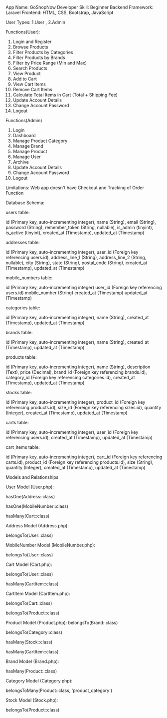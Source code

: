 App Name: GoShopNow
Developer Skill: Beginner 
Backend Framework: Laravel
Frontend: HTML, CSS, Bootstrap, JavaScript

User Types:
1.User ,
2.Admin

Functions(User):
1. Login and Register
2. Browse Products
3. Filter Products by Categories
4. Filter Products by Brands
6. Filter by Price Range (Min and Max)
7. Search Products
8. View Product
9. Add to Cart
10. View Cart Items
11. Remove Cart Items
12. Calculate Total Items in Cart (Total + Shipping Fee)
13. Update Account Details
14. Change Account Password
15. Logout


Functions(Admin)
1. Login
2. Dashboard 
3. Manage Product Category
4. Manage Brand
5. Manage Product
6. Manage User
7. Archive
8. Update Account Details
9. Change Account Password
10. Logout

Limitations:
Web app doesn't have Checkout and Tracking of Order Function

Database Schema:

users table:

id (Primary key, auto-incrementing integer),
name (String),
email (String),
password (String),
remember_token (String, nullable),
is_admin (tinyint),
is_active (tinyint),
created_at (Timestamp),
updated_at (Timestamp)

addresses table:

id (Primary key, auto-incrementing integer),
user_id (Foreign key referencing users.id),
address_line_1 (String),
address_line_2 (String, nullable),
city (String),
state (String),
postal_code (String),
created_at (Timestamp),
updated_at (Timestamp)

mobile_numbers table:

id (Primary key, auto-incrementing integer)
user_id (Foreign key referencing users.id)
mobile_number (String)
created_at (Timestamp)
updated_at (Timestamp)

categories table:

id (Primary key, auto-incrementing integer),
name (String),
created_at (Timestamp),
updated_at (Timestamp)

brands table:

id (Primary key, auto-incrementing integer),
name (String),
created_at (Timestamp),
updated_at (Timestamp)

products table:

id (Primary key, auto-incrementing integer),
name (String),
description (Text),
price (Decimal),
brand_id (Foreign key referencing brands.id),
category_id (Foreign key referencing categories.id),
created_at (Timestamp),
updated_at (Timestamp)

stocks table:

id (Primary key, auto-incrementing integer),
product_id (Foreign key referencing products.id),
size_id (Foreign key referencing sizes.id),
quantity (Integer),
created_at (Timestamp),
updated_at (Timestamp)

carts table:

id (Primary key, auto-incrementing integer),
user_id (Foreign key referencing users.id),
created_at (Timestamp),
updated_at (Timestamp)

cart_items table:

id (Primary key, auto-incrementing integer),
cart_id (Foreign key referencing carts.id),
product_id (Foreign key referencing products.id),
size (String),
quantity (Integer),
created_at (Timestamp),
updated_at (Timestamp)

Models and Relationships

User Model (User.php):

hasOne(Address::class)

hasOne(MobileNumber::class)

hasMany(Cart::class)

Address Model (Address.php):

belongsTo(User::class)


MobileNumber Model (MobileNumber.php):

belongsTo(User::class)


Cart Model (Cart.php):

belongsTo(User::class)

hasMany(CartItem::class)

CartItem Model (CartItem.php):

belongsTo(Cart::class)

belongsTo(Product::class)


Product Model (Product.php):
belongsTo(Brand::class)

belongsTo(Category::class)

hasMany(Stock::class)

hasMany(CartItem::class)

Brand Model (Brand.php):


hasMany(Product::class)

Category Model (Category.php):

belongsToMany(Product::class, 'product_category')

Stock Model (Stock.php):

belongsTo(Product::class)

